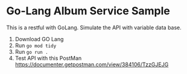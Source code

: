 # Go-Lang Album Service Sample
This is a restful with GoLang. Simulate the API with variable data base.
1. Download GO Lang
2. Run `go mod tidy`
3. Run `go run .`
4. Test API with this PostMan https://documenter.getpostman.com/view/384106/TzzGJEJG